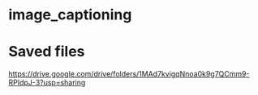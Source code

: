 # image_captioning

# Saved files
https://drive.google.com/drive/folders/1MAd7kvigqNnoa0k9g7QCmm9-RPIdpJ-3?usp=sharing
